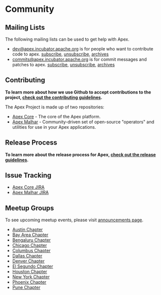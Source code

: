 # Community

## Mailing Lists

The following mailing lists can be used to get help with Apex.

- [dev@apex.incubator.apache.org](http://mail-archives.apache.org/mod_mbox/incubator-apex-dev/) is for people who want to contribute code to apex. [subscribe](mailto:dev-subscribe@apex.incubator.apache.org?subject=send%20this%20email%20to%20subscribe), [unsubscribe](mailto:dev-unsubscribe@apex.incubator.apache.org?subject=send%20this%20email%20to%20unsubscribe), [archives](http://mail-archives.apache.org/mod_mbox/incubator-apex-dev/)
- [commits@apex.incubator.apache.org](http://mail-archives.apache.org/mod_mbox/incubator-apex-commits/) is for commit messages and patches to apex. [subscribe](mailto:commits-subscribe@apex.incubator.apache.org?subject=send%20this%20email%20to%20subscribe), [unsubscribe](mailto:commits-unsubscribe@apex.incubator.apache.org?subject=send%20this%20email%20to%20unsubscribe), [archives](http://mail-archives.apache.org/mod_mbox/incubator-apex-commits/)


## Contributing

**To learn more about how we use Github to accept contributions to the project, [check out the contributing guidelines](/contributing.html).**

The Apex Project is made up of two repositories:

- [Apex Core](https://github.com/apache/incubator-apex-core) - The core of the Apex platform.
- [Apex Malhar](https://github.com/apache/incubator-apex-malhar) - Community-driven set of open-source "operators" and utilities for use in your Apex applications.

## Release Process

**To learn more about the release process for Apex, [check out the release guidelines](/release.html).**

## Issue Tracking

- [Apex Core JIRA](https://malhar.atlassian.net/projects/APEX/issues)
- [Apex Malhar JIRA](https://malhar.atlassian.net/projects/MLHR/issues)

## Meetup Groups

To see upcoming meetup events, please visit [announcements page](/announcements.html).

- [Austin Chapter]( http://www.meetup.com/Apache-Apex-Austin-Chapter/)
- [Bay Area Chapter](http://www.meetup.com/Apex-Bay-Area-Chapter)
- [Bengaluru Chapter](http://www.meetup.com/Apache-Apex-incubating-Bangalore-Meetup)
- [Chicago Chapter](http://www.meetup.com/Apache-Apex-Meetup-Chicago-Chapter)
- [Columbus Chapter](http://www.meetup.com/Apex-Meetup-Columbus)
- [Dallas Chapter]( http://www.meetup.com/Apache-Apex-Dallas-Chapter/)
- [Denver Chapter]( http://www.meetup.com/Apache-Apex-Denver-Chapter/)
- [El Segundo Chapter]( http://www.meetup.com/Apache-Apex-El-Segundo-Chapter/)
- [Houston Chapter](http://www.meetup.com/Apex-Meetup-Houston)
- [New York Chapter](http://www.meetup.com/Apache-Apex-New-York-Chapter)
- [Phoenix Chapter]( http://www.meetup.com/Apache-Apex-Phoenix-Chapter/)
- [Pune Chapter](http://www.meetup.com/Apache-Apex-incubating-Meetup-Pune)


